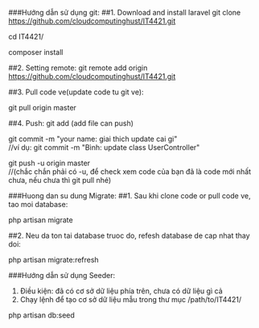 ###Hướng dẫn sử dụng git:
##1. Download and install laravel
git clone https://github.com/cloudcomputinghust/IT4421.git

cd IT4421/

composer install

##2. Setting remote:
git remote add origin https://github.com/cloudcomputinghust/IT4421.git


##3. Pull code ve(update code tu git ve):

git pull origin master

##4. Push:
git add 		(add file can push)

git commit -m "your name: giai thich update cai gi"         
//ví dụ: git commit -m "Bình: update class UserController"

git push -u origin master            
//(chắc chắn phải có -u, để check xem code của bạn đã là code mới nhất chưa, nếu chưa thì git pull nhé)


###Huong dan su dung Migrate:
##1. Sau khi clone code or pull code ve, tao moi database:

php artisan migrate

##2. Neu da ton tai database truoc do, refesh database de cap nhat thay doi:

php artisan migrate:refresh

###Hướng dẫn sử dụng Seeder:

1. Điều kiện: đã có cơ sở dữ liệu phía trên, chưa có dữ liệu gì cả
2. Chạy lệnh để tạo cơ sở dữ liệu mẫu trong thư mục /path/to/IT4421/

php artisan db:seed






































